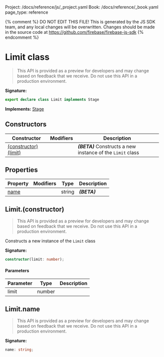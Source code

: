 Project: /docs/reference/js/_project.yaml
Book: /docs/reference/_book.yaml
page_type: reference

{% comment %}
DO NOT EDIT THIS FILE!
This is generated by the JS SDK team, and any local changes will be
overwritten. Changes should be made in the source code at
https://github.com/firebase/firebase-js-sdk
{% endcomment %}

# Limit class
> This API is provided as a preview for developers and may change based on feedback that we receive. Do not use this API in a production environment.
> 


<b>Signature:</b>

```typescript
export declare class Limit implements Stage 
```
<b>Implements:</b> [Stage](./firestore_.stage.md#stage_interface)

## Constructors

|  Constructor | Modifiers | Description |
|  --- | --- | --- |
|  [(constructor)(limit)](./firestore_.limit.md#limitconstructor) |  | <b><i>(BETA)</i></b> Constructs a new instance of the <code>Limit</code> class |

## Properties

|  Property | Modifiers | Type | Description |
|  --- | --- | --- | --- |
|  [name](./firestore_.limit.md#limitname) |  | string | <b><i>(BETA)</i></b> |

## Limit.(constructor)

> This API is provided as a preview for developers and may change based on feedback that we receive. Do not use this API in a production environment.
> 

Constructs a new instance of the `Limit` class

<b>Signature:</b>

```typescript
constructor(limit: number);
```

#### Parameters

|  Parameter | Type | Description |
|  --- | --- | --- |
|  limit | number |  |

## Limit.name

> This API is provided as a preview for developers and may change based on feedback that we receive. Do not use this API in a production environment.
> 

<b>Signature:</b>

```typescript
name: string;
```
